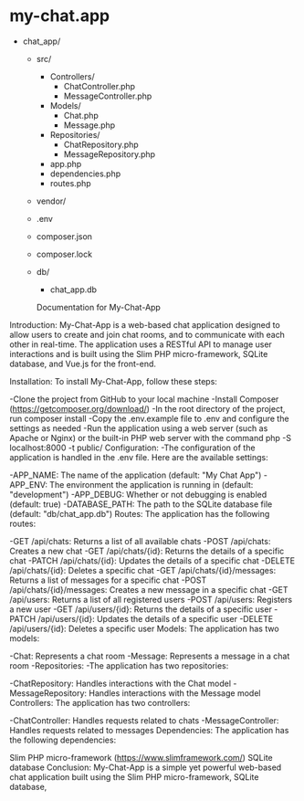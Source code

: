 # my-chat.app

- chat_app/
    - src/
        - Controllers/
            - ChatController.php
            - MessageController.php
        - Models/
            - Chat.php
            - Message.php
        - Repositories/
            - ChatRepository.php
            - MessageRepository.php
        - app.php
        - dependencies.php
        - routes.php
    - vendor/
    - .env
    - composer.json
    - composer.lock
    - db/
        - chat_app.db


        Documentation for My-Chat-App

Introduction:
My-Chat-App is a web-based chat application designed to allow users to create and join chat rooms, and to communicate with each other in real-time. The application uses a RESTful API to manage user interactions and is built using the Slim PHP micro-framework, SQLite database, and Vue.js for the front-end.

Installation:
To install My-Chat-App, follow these steps:

-Clone the project from GitHub to your local machine
-Install Composer (https://getcomposer.org/download/)
-In the root directory of the project, run composer install
-Copy the .env.example file to .env and configure the settings as needed
-Run the application using a web server (such as Apache or Nginx) or the built-in PHP web server with the command php -S localhost:8000 -t public/
Configuration:
-The configuration of the application is handled in the .env file. Here are the available settings:

-APP_NAME: The name of the application (default: "My Chat App")
-APP_ENV: The environment the application is running in (default: "development")
-APP_DEBUG: Whether or not debugging is enabled (default: true)
-DATABASE_PATH: The path to the SQLite database file (default: "db/chat_app.db")
Routes:
The application has the following routes:

-GET /api/chats: Returns a list of all available chats
-POST /api/chats: Creates a new chat
-GET /api/chats/{id}: Returns the details of a specific chat
-PATCH /api/chats/{id}: Updates the details of a specific chat
-DELETE /api/chats/{id}: Deletes a specific chat
-GET /api/chats/{id}/messages: Returns a list of messages for a specific chat
-POST /api/chats/{id}/messages: Creates a new message in a specific chat
-GET /api/users: Returns a list of all registered users
-POST /api/users: Registers a new user
-GET /api/users/{id}: Returns the details of a specific user
-PATCH /api/users/{id}: Updates the details of a specific user
-DELETE /api/users/{id}: Deletes a specific user
Models:
The application has two models:

-Chat: Represents a chat room
-Message: Represents a message in a chat room
-Repositories:
-The application has two repositories:

-ChatRepository: Handles interactions with the Chat model
-MessageRepository: Handles interactions with the Message model
Controllers:
The application has two controllers:

-ChatController: Handles requests related to chats
-MessageController: Handles requests related to messages
Dependencies:
The application has the following dependencies:

Slim PHP micro-framework (https://www.slimframework.com/)
SQLite database
Conclusion:
My-Chat-App is a simple yet powerful web-based chat application built using the Slim PHP micro-framework, SQLite database, 
